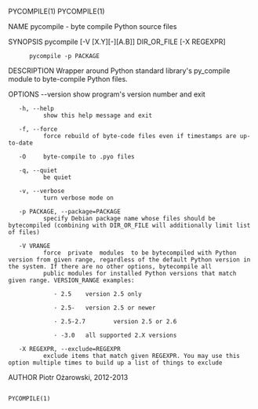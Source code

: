 PYCOMPILE(1)                                                                                                                                                                              PYCOMPILE(1)

NAME
       pycompile - byte compile Python source files

SYNOPSIS
          pycompile [-V [X.Y][-][A.B]] DIR_OR_FILE [-X REGEXPR]

          pycompile -p PACKAGE

DESCRIPTION
       Wrapper around Python standard library's py_compile module to byte-compile Python files.

OPTIONS
       --version
              show program's version number and exit

       -h, --help
              show this help message and exit

       -f, --force
              force rebuild of byte-code files even if timestamps are up-to-date

       -O     byte-compile to .pyo files

       -q, --quiet
              be quiet

       -v, --verbose
              turn verbose mode on

       -p PACKAGE, --package=PACKAGE
              specify Debian package name whose files should be bytecompiled (combining with DIR_OR_FILE will additionally limit list of files)

       -V VRANGE
              force  private  modules  to be bytecompiled with Python version from given range, regardless of the default Python version in the system. If there are no other options, bytecompile all
              public modules for installed Python versions that match given range. VERSION_RANGE examples:

                 · 2.5    version 2.5 only

                 · 2.5-   version 2.5 or newer

                 · 2.5-2.7        version 2.5 or 2.6

                 · -3.0   all supported 2.X versions

       -X REGEXPR, --exclude=REGEXPR
              exclude items that match given REGEXPR. You may use this option multiple times to build up a list of things to exclude

AUTHOR
       Piotr Ożarowski, 2012-2013

                                                                                                                                                                                          PYCOMPILE(1)
